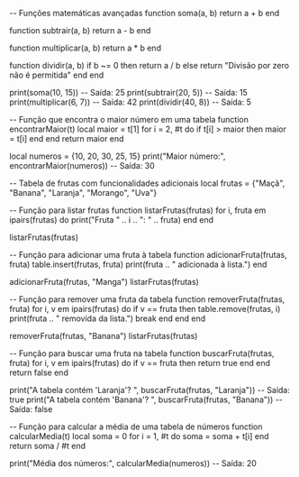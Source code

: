 -- Funções matemáticas avançadas
function soma(a, b)
    return a + b
end

function subtrair(a, b)
    return a - b
end

function multiplicar(a, b)
    return a * b
end

function dividir(a, b)
    if b ~= 0 then
        return a / b
    else
        return "Divisão por zero não é permitida"
    end
end

print(soma(10, 15))  -- Saída: 25
print(subtrair(20, 5))  -- Saída: 15
print(multiplicar(6, 7))  -- Saída: 42
print(dividir(40, 8))  -- Saída: 5

-- Função que encontra o maior número em uma tabela
function encontrarMaior(t)
    local maior = t[1]
    for i = 2, #t do
        if t[i] > maior then
            maior = t[i]
        end
    end
    return maior
end

local numeros = {10, 20, 30, 25, 15}
print("Maior número:", encontrarMaior(numeros))  -- Saída: 30

-- Tabela de frutas com funcionalidades adicionais
local frutas = {"Maçã", "Banana", "Laranja", "Morango", "Uva"}

-- Função para listar frutas
function listarFrutas(frutas)
    for i, fruta em ipairs(frutas) do
        print("Fruta " .. i .. ": " .. fruta)
    end
end

listarFrutas(frutas)

-- Função para adicionar uma fruta à tabela
function adicionarFruta(frutas, fruta)
    table.insert(frutas, fruta)
    print(fruta .. " adicionada à lista.")
end

adicionarFruta(frutas, "Manga")
listarFrutas(frutas)

-- Função para remover uma fruta da tabela
function removerFruta(frutas, fruta)
    for i, v em ipairs(frutas) do
        if v == fruta then
            table.remove(frutas, i)
            print(fruta .. " removida da lista.")
            break
        end
    end
end

removerFruta(frutas, "Banana")
listarFrutas(frutas)

-- Função para buscar uma fruta na tabela
function buscarFruta(frutas, fruta)
    for i, v em ipairs(frutas) do
        if v == fruta then
            return true
        end
    end
    return false
end

print("A tabela contém 'Laranja'? ", buscarFruta(frutas, "Laranja"))  -- Saída: true
print("A tabela contém 'Banana'? ", buscarFruta(frutas, "Banana"))  -- Saída: false

-- Função para calcular a média de uma tabela de números
function calcularMedia(t)
    local soma = 0
    for i = 1, #t do
        soma = soma + t[i]
    end
    return soma / #t
end

print("Média dos números:", calcularMedia(numeros))  -- Saída: 20
